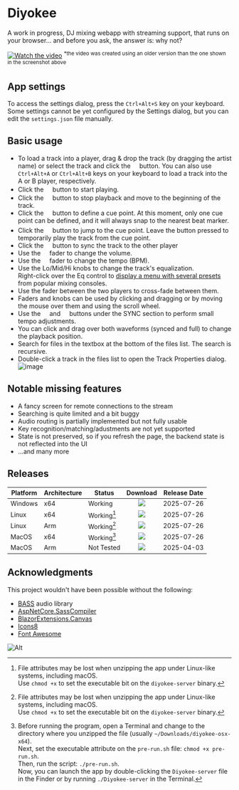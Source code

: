 # Diyokee
A work in progress, DJ mixing webapp with streaming support, that runs on your browser... and before you ask, the answer is: why not?

[![Watch the video](https://xfx.net/ftp/diyokee-releases/diyokee-s4.png)](https://xfx.net/ftp/diyokee-releases/diyokee-v1.mp4)
<sup>*the video was created using an older version than the one shown in the screenshot above</sup>

## App settings

To access the settings dialog, press the `Ctrl+Alt+S` key on your keyboard.  
Some settings cannot be yet configured by the Settings dialog, but you can edit the `settings.json` file manually.

## Basic usage

- To load a track into a player, drag & drop the track (by dragging the artist name) or select the track and click the <img src="https://raw.githubusercontent.com/morphx666/Diyokee/refs/heads/master/wwwroot/images/readme/eject.svg" width="12"> button.
  You can also use `Ctrl+Alt+A` or `Ctrl+Alt+B` keys on your keyboard to load a track into the A or B player, respectively.
- Click the <img src="https://raw.githubusercontent.com/morphx666/Diyokee/refs/heads/master/wwwroot/images/readme/play.svg" width="12"> button to start playing.
- Click the <img src="https://raw.githubusercontent.com/morphx666/Diyokee/refs/heads/master/wwwroot/images/readme/stop.svg" width="12"> button to stop playback and move to the beginning of the track.
- Click the <img src="https://raw.githubusercontent.com/morphx666/Diyokee/refs/heads/master/wwwroot/images/readme/down-left-and-up-right-to-center.svg" width="12"> button to define a cue point. At this moment, only one cue point can be defined, and it will always snap to the nearest beat marker.
- Click the <img src="https://raw.githubusercontent.com/morphx666/Diyokee/refs/heads/master/wwwroot/images/readme/forward-step.svg" width="12"> button to jump to the cue point. Leave the button pressed to temporarily play the track from the cue point.
- Click the <img src="https://raw.githubusercontent.com/morphx666/Diyokee/refs/heads/master/wwwroot/images/readme/arrow-right-from-bracket.svg" width="12"> button to sync the track to the other player
- Use the <img src="https://raw.githubusercontent.com/morphx666/Diyokee/refs/heads/master/wwwroot/images/readme/volume-high.svg" width="12"> fader to change the volume.
- Use the <img src="https://raw.githubusercontent.com/morphx666/Diyokee/refs/heads/master/wwwroot/images/readme/music.svg" width="12"> fader to change the tempo (BPM).
- Use the Lo/Mid/Hi knobs to change the track's equalization.  
  Right-click over the Eq control to [display a menu with several presets](http:/xfx.net/ftp/diyokee-releases/diyokee-switch-eq-profiles.mp4) from popular mixing consoles.
- Use the fader between the two players to cross-fade between them.
- Faders and knobs can be used by clicking and dragging or by moving the mouse over them and using the scroll wheel.
- Use the <img src="https://raw.githubusercontent.com/morphx666/Diyokee/refs/heads/master/wwwroot/images/readme/left-long.svg" width="12"> and <img src="https://raw.githubusercontent.com/morphx666/Diyokee/refs/heads/master/wwwroot/images/readme/right-long.svg" width="12"> buttons under the SYNC section to perform small tempo adjustments.
- You can click and drag over both waveforms (synced and full) to change the playback position.
- Search for files in the textbox at the bottom of the files list. The search is recursive.
- Double-click a track in the files list to open the Track Properties dialog.
  ![image](https://github.com/user-attachments/assets/fda34783-9973-49c9-8210-37f331cb5c5c)

## Notable missing features

- A fancy screen for remote connections to the stream
- Searching is quite limited and a bit buggy
- Audio routing is partially implemented but not fully usable
- Key recognition/matching/adustments are not yet supported
- State is not preserved, so if you refresh the page, the backend state is not reflected into the UI
- ...and many more

## Releases

Platform|Architecture|Status|Download|Release Date
---|---|---|:---:|---
Windows|x64|Working|[<img src="https://xfx.net/ftp/diyokee-releases/dlicon.png">](https://xfx.net/ftp/diyokee-releases/diyokee-win-x64.zip)|2025-07-26
Linux|x64|Working[^1]|[<img src="https://xfx.net/ftp/diyokee-releases/dlicon.png">](https://xfx.net/ftp/diyokee-releases/diyokee-linux-x64.zip)|2025-07-26
Linux|Arm|Working[^1]|[<img src="https://xfx.net/ftp/diyokee-releases/dlicon.png">](https://xfx.net/ftp/diyokee-releases/diyokee-linux-arm64.zip)|2025-07-26
MacOS|x64|Working[^2]|[<img src="https://xfx.net/ftp/diyokee-releases/dlicon.png">](https://xfx.net/ftp/diyokee-releases/diyokee-osx-x64.zip)|2025-07-26
MacOS|Arm|Not Tested|[<img src="https://xfx.net/ftp/diyokee-releases/dlicon.png">](https://xfx.net/ftp/diyokee-releases/diyokee-osx-arm64.zip)|2025-04-03

## Acknowledgments

This project wouldn't have been possible without the following:
- [BASS](https://www.un4seen.com/bass.html) audio library
- [AspNetCore.SassCompiler](https://github.com/koenvzeijl/AspNetCore.SassCompiler)
- [BlazorExtensions.Canvas](https://github.com/BlazorExtensions/Canvas)
- [Icons8](https://icons8.com/)
- [Font Awesome](https://fontawesome.com/)

![Alt](https://repobeats.axiom.co/api/embed/c2c1360a9361b0aa67fab23ec95bcf536a4421b4.svg "Repobeats analytics image")

[^1]: File attributes may be lost when unzipping the app under Linux-like systems, including macOS.  
Use `chmod +x` to set the executable bit on the `diyokee-server` binary.

[^2]: Before running the program, open a Terminal and change to the directory where you unzipped the file (usually `~/Downloads/diyokee-osx-x64`).  
Next, set the executable attribute on the `pre-run.sh` file: `chmod +x pre-run.sh`.  
Then, run the script: `./pre-run.sh`.  
Now, you can launch the app by double-clicking the `Diyokee-server` file in the Finder or by running `./Diyokee-server` in the Terminal.

